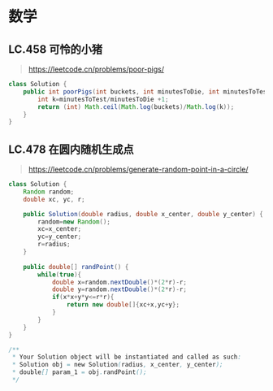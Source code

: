 # 数学
## LC.458 可怜的小猪
> https://leetcode.cn/problems/poor-pigs/

```java
class Solution {
    public int poorPigs(int buckets, int minutesToDie, int minutesToTest) {
        int k=minutesToTest/minutesToDie +1;
        return (int) Math.ceil(Math.log(buckets)/Math.log(k));
    }
}
```

## LC.478 在圆内随机生成点
> https://leetcode.cn/problems/generate-random-point-in-a-circle/
```java
class Solution {
    Random random;
    double xc, yc, r;

    public Solution(double radius, double x_center, double y_center) {
        random=new Random();
        xc=x_center;
        yc=y_center;
        r=radius;
    }
    
    public double[] randPoint() {
        while(true){
            double x=random.nextDouble()*(2*r)-r;
            double y=random.nextDouble()*(2*r)-r;
            if(x*x+y*y<=r*r){
                return new double[]{xc+x,yc+y};
            }
        }
    }
}

/**
 * Your Solution object will be instantiated and called as such:
 * Solution obj = new Solution(radius, x_center, y_center);
 * double[] param_1 = obj.randPoint();
 */
```
